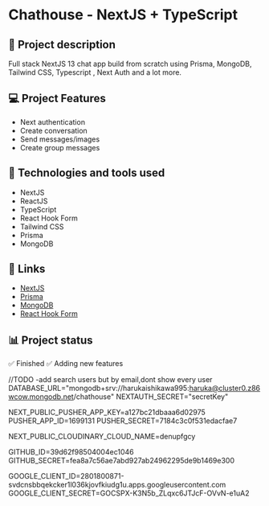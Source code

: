 # Chathouse - NextJS + TypeScript

## 📝 Project description

Full stack NextJS 13 chat app build from scratch using Prisma, MongoDB, Tailwind CSS, Typescript , Next Auth and a lot more.

## 💻 Project Features

- Next authentication
- Create conversation
- Send messages/images
- Create group messages

## 🚀 Technologies and tools used

- NextJS
- ReactJS
- TypeScript
- React Hook Form
- Tailwind CSS
- Prisma
- MongoDB

## 📌 Links

- [NextJS](https://nextjs.org/)
- [Prisma](https://www.prisma.io/)
- [MongoDB](https://www.mongodb.com/)
- [React Hook Form](https://react-hook-form.com/)

## 📊 Project status

✅ Finished
✅ Adding new features

//TODO
-add search users but by email,dont show every user
DATABASE_URL="mongodb+srv://harukaishikawa995:haruka@cluster0.z86wcow.mongodb.net/chathouse"
NEXTAUTH_SECRET="secretKey"

NEXT_PUBLIC_PUSHER_APP_KEY=a127bc21dbaaa6d02975
PUSHER_APP_ID=1699131
PUSHER_SECRET=7184c3c0f531edacfae7

NEXT_PUBLIC_CLOUDINARY_CLOUD_NAME=denupfgcy

GITHUB_ID=39d62f98504004ec1046
GITHUB_SECRET=fea8a7c56ae7abd927ab24962295de9b1469e300

GOOGLE_CLIENT_ID=2801800871-svdcnsbbqekcker1l036kjovfkiudg1u.apps.googleusercontent.com
GOOGLE_CLIENT_SECRET=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
